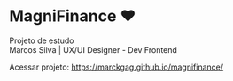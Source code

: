 # MagniFinance ♥
Projeto de estudo  
Marcos Silva | UX/UI Designer - Dev Frontend

Acessar projeto:
https://marckgag.github.io/magnifinance/

